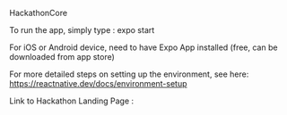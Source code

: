 HackathonCore

To run the app, simply type : expo start

For iOS or Android device, need to have Expo App installed (free, can be downloaded from app store)

For more detailed steps on setting up the environment, see here:
https://reactnative.dev/docs/environment-setup

Link to Hackathon Landing Page : 
